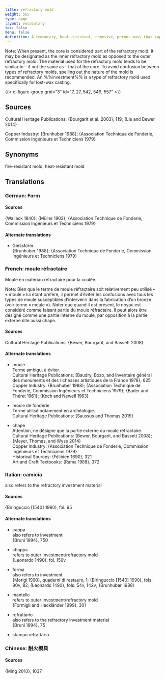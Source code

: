 ```yaml
---
title: refractory mold
weight: 565
type: page
layout: vocabulary
toc: false
menu: false
definition: A temporary, heat-resistant, cohesive, porous mass that captures the fine impression of the model to be reproduced and forms the void into which the molten metal will be cast. Investment, green sand, and ceramic shell are examples of refractory molds.
---
```


<div class="backmatter">
Note: When present, the core is considered part of the refractory mold. It may be designated as the inner refractory mold as opposed to the outer refractory mold. The material used for the refractory mold tends to be similar to—if not the same as—that of the core. To avoid confusion between types of refractory molds, spelling out the nature of the mold is recommended. An %%investment%% is a type of refractory mold used specifically for lost-wax casting.
</div>

{{< q-figure-group grid="3" id="7, 27, 542, 549, 557" >}}

## Sources

Cultural Heritage Publications: {Bourgarit et al. 2003}, 119; {Lie and Bewer 2014}

Copper Industry: {Brunhuber 1988}; {Association Technique de Fonderie, Commission Ingénieurs et Techniciens 1979}

## Synonyms

fire-resistant mold, heat-resistant mold

## Translations

<div class="accordion">

### German: **Form**

#### Sources

{Wallack 1840}; {Müller 1902}; {Association Technique de Fonderie, Commission Ingénieurs et Techniciens 1979}

#### Alternate translations

- Giessform<br/>
  {Brunhuber 1988}; {Association Technique de Fonderie, Commission Ingénieurs et Techniciens 1979}

### French: **moule réfractaire**

Moule en matériau réfractaire pour la coulée.

<div class="backmatter">
Note: Bien que le terme de moule réfractaire soit relativement peu utilisé – « moule » lui étant préféré, il permet d’éviter les confusions avec tous les types de moule susceptibles d’intervenir dans la fabrication d’un bronze (voir terme « moule »). Noter que quand il est présent, le noyau est considéré comme faisant partie du moule réfractaire. Il peut alors être désigné comme une partie interne du moule, par opposition à la partie externe dite aussi chape.
</div>

#### Sources

Cultural Heritage Publications: {Bewer, Bourgarit, and Bassett 2008}

#### Alternate translations

- moule<br/>
  Terme ambigu, à éviter.<br/>
  Cultural Heritage Publications: {Baudry, Bozo, and Inventaire général des monuments et des richesses artistiques de la France 1978}, 625<br/>
  Copper Industry: {Brunhuber 1988}; {Association Technique de Fonderie, Commission Ingénieurs et Techniciens 1979}; {Bader and Théret 1961}; {Koch and Newell 1963}

- moule de fonderie<br/>
  Terme utilisé notamment en archéologie.<br/>
  Cultural Heritage Publications: {Saussus and Thomas 2019}

- chape<br/>
  Attention, ne désigne que la partie externe du moule réfractaire.<br/>
  Cultural Heritage Publications: {Bewer, Bourgarit, and Bassett 2008}; {Meyer, Thomas, and Wyss 2014}<br/>
  Copper Industry: {Association Technique de Fonderie, Commission Ingénieurs et Techniciens 1979}<br/>
  Historical Sources: {Félibien 1690}, 321<br/>
  Art and Craft Textbooks: {Rama 1988}, 372

### Italian: **camicia**

also refers to the refractory investment material

#### Sources

{Biringuccio [1540] 1990}, fol. 95

#### Alternate translations

- cappa<br/>
  also refers to investment<br/>
  {Bruni 1994}, 750

- chappa<br/>
  refers to outer investment/refractory mold<br/>
  {Leonardo 1490}, fol. 156v

- forma<br/>
  also refers to investment<br/>
  {Morigi 1990}, quaderni di restauro, 1; {Biringuccio \[1540\] 1990}, fols. 80v, 82; {Leonardo 1490}, fols. 54v, 142v; {Brunhuber 1988}

- mantello<br/>
  refers to outer investment/refractory mold<br/>
  {Formigli and Hackländer 1999}, 301

- refrattario<br/>
  also refers to the refractory investment material<br/>
  {Bruni 1994}, 75       

- stampo refrattario

### Chinese: **耐火模具**

#### Sources

{Ming 2010}, 1037    
